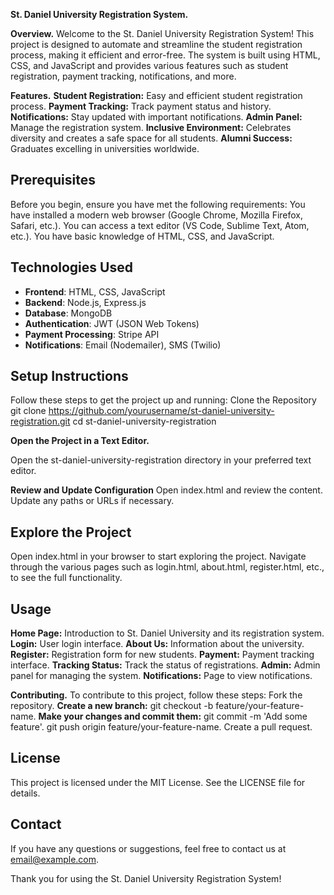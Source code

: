 **St. Daniel University Registration System.**

**Overview.**
Welcome to the St. Daniel University Registration System! This project is designed to automate and streamline the student registration process, making it efficient and error-free. The system is built using HTML, CSS, and JavaScript and provides various features such as student registration, payment tracking, notifications, and more.

**Features.**
**Student Registration:** Easy and efficient student registration process.
**Payment Tracking:** Track payment status and history.
**Notifications:** Stay updated with important notifications.
**Admin Panel:** Manage the registration system.
**Inclusive Environment:** Celebrates diversity and creates a safe space for all students.
**Alumni Success:** Graduates excelling in universities worldwide.

## Prerequisites

Before you begin, ensure you have met the following requirements:
You have installed a modern web browser (Google Chrome, Mozilla Firefox, Safari, etc.).
You can access a text editor (VS Code, Sublime Text, Atom, etc.).
You have basic knowledge of HTML, CSS, and JavaScript.

## Technologies Used

- **Frontend**: HTML, CSS, JavaScript
- **Backend**: Node.js, Express.js
- **Database**: MongoDB
- **Authentication**: JWT (JSON Web Tokens)
- **Payment Processing**: Stripe API
- **Notifications**: Email (Nodemailer), SMS (Twilio)

## Setup Instructions

Follow these steps to get the project up and running:
 Clone the Repository
git clone https://github.com/yourusername/st-daniel-university-registration.git
cd st-daniel-university-registration

**Open the Project in a Text Editor.**

Open the st-daniel-university-registration directory in your preferred text editor.

**Review and Update Configuration**
Open index.html and review the content.
Update any paths or URLs if necessary.

## Explore the Project

Open index.html in your browser to start exploring the project.
Navigate through the various pages such as login.html, about.html, register.html, etc., to see the full functionality.

## Usage
**Home Page:** Introduction to St. Daniel University and its registration system.
**Login:** User login interface.
**About Us:** Information about the university.
**Register:** Registration form for new students.
**Payment:** Payment tracking interface.
**Tracking Status:** Track the status of registrations.
**Admin:** Admin panel for managing the system.
**Notifications:** Page to view notifications.

**Contributing.**
To contribute to this project, follow these steps:
Fork the repository.
**Create a new branch:** git checkout -b feature/your-feature-name.
**Make your changes and commit them:** git commit -m 'Add some feature'.
git push origin feature/your-feature-name.
Create a pull request.

## License

This project is licensed under the MIT License. See the LICENSE file for details.

## Contact

If you have any questions or suggestions, feel free to contact us at email@example.com.

Thank you for using the St. Daniel University Registration System!
